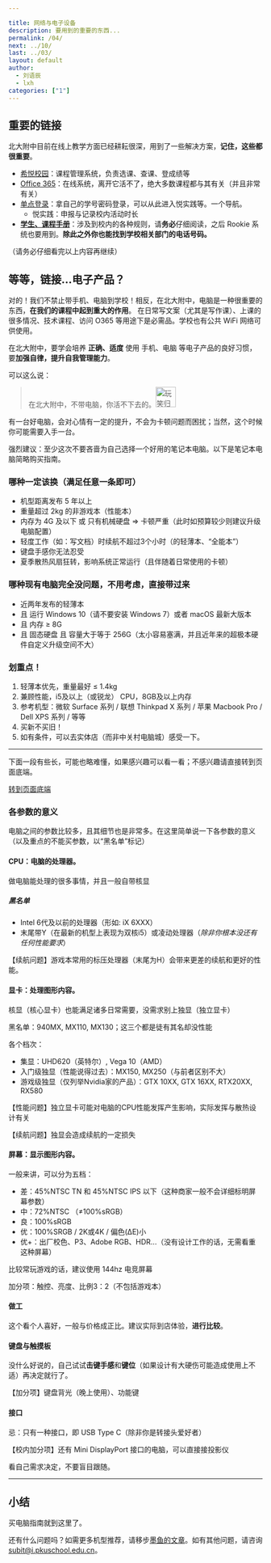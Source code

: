 ```yaml
---

title: 网络与电子设备
description: 要用到的重要的东西...
permalink: /04/
next: ../10/
last: ../03/
layout: default
author:
  - 刘语辰
  - lxh
categories: ["1"]
---
```

<!-- 暂时把书院那页设成彩蛋。 -->

## 重要的链接

北大附中目前在线上教学方面已经耕耘很深，用到了一些解决方案，**记住，这些都很重要**。

- [希悦校园](https://bdfz.seiue.com)：课程管理系统，负责选课、查课、登成绩等
- [Office 365](https://office.com)：在线系统，离开它活不了，绝大多数课程都与其有关（并且非常有关）
- [单点登录](bdfz-cas.pkuschool.edu.cn)：拿自己的学号密码登录，可以从此进入悦实践等。一个导航。
  - 悦实践：申报与记录校内活动时长
- **[学生、课程手册](http://www.pkuschool.edu.cn/shouce/xiaoli_01.html)**：涉及到校内的各种规则，请**务必**仔细阅读，之后 Rookie 系统也要用到。**除此之外你也能找到学校相关部门的电话号码。**

（请务必仔细看完以上内容再继续）

## 等等，链接...电子产品？

对的！我们不禁止带手机、电脑到学校！相反，在北大附中，电脑是一种很重要的东西，**在我们的课程中起到重大的作用**。
在日常写文案（尤其是写作课）、上课的很多情况、技术课程、访问 O365 等用途下是必需品。学校也有公共 WiFi 网络可供使用。

在北大附中，要学会培养 **正确、适度** 使用 手机、电脑 等电子产品的良好习惯，要**加强自律，提升自我管理能力**。


可以这么说：

> 在北大附中，不带电脑，你活不下去的。<img src="http://pic121.nipic.com/file/20170119/24329660_211553862038_2.jpg" width="40" title="玩笑归玩笑，生存倒是没问题的。但是会遇到各种坑。">


有一台好电脑，会对心情有一定的提升，不会为卡顿问题而困扰；当然，这个时候你可能需要入手一台。

强烈建议：至少这次不要吝啬为自己选择一个好用的笔记本电脑。以下是笔记本电脑简略购买指南。

<!-- *（当然，要学会自控哦！* -->

### 哪种一定该换（满足任意一条即可）

- 机型距离发布 5 年以上
- 重量超过 2kg 的非游戏本（性能本）
- 内存为 4G 及以下 或 只有机械硬盘 => 卡顿严重（此时如预算较少则建议升级电脑配置）
- 轻度工作（如：写文档）时续航不超过3个小时（的轻薄本、“全能本”）
- 键盘手感你无法忍受
- 夏季散热风扇狂转，影响系统正常运行（且伴随着日常使用的卡顿）


<!-- - 游戏本条件：
  - 散热不要太吵（不然会打扰别人学习的！）
  - 实际上不建议携带游戏本，除非有频繁的游戏需要 -->

<!-- ### 哪种不建议带到学校

- 重量超过 2kg 的任何笔记本电脑（习武之人可以忽略）
- 台式机、一体机（当然！） -->

### 哪种现有电脑完全没问题，不用考虑，直接带过来

- 近两年发布的轻薄本
- 且 运行 Windows 10（请不要安装 Windows 7）或者 macOS 最新大版本
- 且 内存 ≥ 8G
- 且 固态硬盘 且 容量大于等于 256G（太小容易塞满，并且近年来的超极本硬件自定义升级空间不大）

### 划重点！

1. 轻薄本优先，重量最好 ≤ 1.4kg
2. 兼顾性能，i5及以上（或锐龙） CPU，8GB及以上内存
3. 参考机型：微软 Surface 系列 / 联想 Thinkpad X 系列 / 苹果 Macbook Pro / Dell XPS 系列 / 等等
4. 买新不买旧！
5. 如有条件，可以去实体店（而非中关村电脑城）感受一下。

<!--
看中某个型号之后，请先进行以下步骤再做出决定：

1. 先仔细看一遍官网参数
2. 再去网上搜相关评测，权衡利弊
3. 最后，如有条件， -->
<!--
### 别考虑只用 iPad

首先，我的观点：iPad **不应该是** 北大附中使用的生产力工具，不能作为主要机使用。
由于鼠标支持十分的鶸、相关 Office 365 软件功能较弱、扩展性弱等弱点，不建议作为唯一的替代其他的笔记本的电子产品。 -->

<!-- ###

一般来讲，笔记本的价格梯度远高于手机（当然，iPhone 除外）；事实上，约5000元价位的机器只是相对中端的机器；且一般来讲，**价格越高，体验更好**。

虽然价格更高并不能带来更好的硬件性能，但会带来：

- 更好的屏幕
- 更好的外观设计
- 更可靠的兼容性
- 更好的做工
- （可能也有）同样的硬件，更好的性能发挥 -->

---

下面一段有些长，可能也略难懂，如果感兴趣可以看一看；不感兴趣请直接转到页面底端。

<a href="#小结" class=" btn red darken-3 white-text">转到页面底端</a>

### 各参数的意义

电脑之间的参数比较多，且其细节也是非常多。在这里简单说一下各参数的意义（以及重点的不能买参数，以“黑名单”标记）


#### CPU：电脑的处理器。

做电脑能处理的很多事情，并且一般自带核显

##### 黑名单

  - Intel 6代及以前的处理器（形如: iX 6XXX）
  - 末尾带Y（在最新的机型上表现为双核i5）或凌动处理器（*除非你根本没还有任何性能要求*）

【续航问题】游戏本常用的标压处理器（末尾为H）会带来更差的续航和更好的性能。


#### 显卡：处理图形内容。

核显（核心显卡）也能满足诸多日常需要，没需求别上独显（独立显卡）

黑名单：940MX, MX110, MX130；这三个都是徒有其名却没性能

各个档次：

- 集显：UHD620（英特尔）, Vega 10（AMD）
- 入门级独显（性能说得过去）：MX150, MX250（与前者区别不大）
- 游戏级独显（仅列举Nvidia家的产品）：GTX 10XX, GTX 16XX, RTX20XX, RX580

【性能问题】独立显卡可能对电脑的CPU性能发挥产生影响，实际发挥与散热设计有关

【续航问题】独显会造成续航的一定损失


#### 屏幕：显示图形内容。

一般来讲，可以分为五档：

- 差：45%NTSC TN 和 45%NTSC IPS 以下（这种商家一般不会详细标明屏幕参数）
- 中：72%NTSC （≠100%sRGB）
- 良：100%sRGB
- 优：100%SRGB / 2K或4K / 偏色(ΔE)小
- 优+：出厂校色、P3、Adobe RGB、HDR...（没有设计工作的话，无需看重这种屏幕）

比较常玩游戏的话，建议使用 144hz 电竞屏幕

加分项：触控、亮度、比例3：2（不包括游戏本）


#### 做工

这个看个人喜好，一般与价格成正比。建议实际到店体验，**进行比较**。

#### 键盘与触摸板

没什么好说的，自己试试**击键手感**和**键位**（如果设计有大硬伤可能造成使用上不适）再决定就行了。

【加分项】键盘背光（晚上使用）、功能键

#### 接口

忌：只有一种接口，即 USB Type C（除非你是转接头爱好者）



【校内加分项】还有 Mini DisplayPort 接口的电脑，可以直接接投影仪

看自己需求决定，不要盲目跟随。

---

## 小结

买电脑指南就到这里了。

还有什么问题吗？如需更多机型推荐，请移步[墨鱼的文章](https://zhuanlan.zhihu.com/p/74132830)。如有其他问题，请咨询<subit@i.pkuschool.edu.cn>。